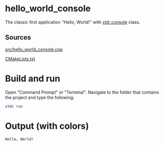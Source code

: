 # hello_world_console

The classic first application "Hello, World!" with [xtd::console](../../../../src/xtd.core/include/xtd/console.h) class.

## Sources

[src/hello_world_console.cpp](src/hello_world_console.cpp)

[CMakeLists.txt](CMakeLists.txt)

# Build and run

Open "Command Prompt" or "Terminal". Navigate to the folder that contains the project and type the following:

```cmake
xtdc run
```

# Output (with colors)

```
Hello, World!
```

